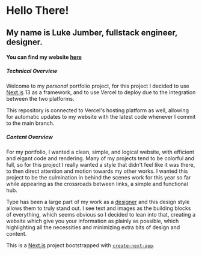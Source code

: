 
# Hello There!

## My name is Luke Jumber, fullstack engineer, designer.

#### You can find my website [here](https://personal-portfolio-teal-chi.vercel.app/)


##### Technical Overview
Welcome to my *personal* portfolio project, for this project I decided to use [Next.js](https://nextjs.org/) 13 as a framework, and to use Vercel to deploy due to the integration between the two platforms.

This repository is connected to Vercel's hosting platform as well, allowing for automatic updates to my website with the latest code whenever I commit to the main branch. 

##### Content Overview
For my portfolio, I wanted a clean, simple, and logical website, with efficient and elgant code and rendering. Many of my projects tend to be colorful and full, so for this project I really wanted a style that didn't feel like it was there, to then direct attention and motion towards my other works. I wanted this project to be the culmination in behind the scenes work for this year so far while appearing as the crossroads between links, a simple and functional hub. 

Type has been a large part of my work as a [designer](https://tallwood.online/) and this design style allows them to truly stand out. I see text and images as the building blocks of everything, which seems obvious so I decided to lean into that, creating a website which give you your information as plainly as possible, which highlighting all the necessities and minimizing extra bits of design and content.





This is a [Next.js](https://nextjs.org/) project bootstrapped with [`create-next-app`](https://github.com/vercel/next.js/tree/canary/packages/create-next-app).
